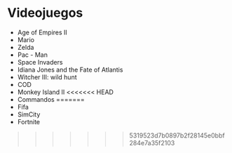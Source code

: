 # Videojuegos

* Age of Empires II
* Mario
* Zelda
* Pac - Man
* Space Invaders
* Idiana Jones and the Fate of Atlantis
* Witcher III: wild hunt
* COD
* Monkey Island II
<<<<<<< HEAD
* Commandos
=======
* Fifa
* SimCity 
* Fortnite 


>>>>>>> 5319523d7b0897b2f28145e0bbf284e7a35f2103
